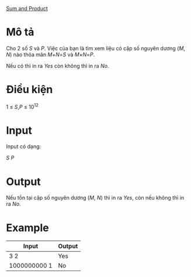 [Sum and Product](https://atcoder.jp/contests/arc108/tasks/arc108_a)

# Mô tả
Cho 2 số $S$ và $P$. Việc của bạn là tìm xem liệu có cặp số nguyên dương ($M$, $N$) nào thỏa mãn $M$+$N$=$S$ và $M$×$N$=$P$. 

Nếu có thì in ra $Yes$ còn không thì in ra $No$.

# Điều kiện
1 ≤ $S$,$P$ ≤ $10^{12}$

# Input
Input có dạng:

$S$ $P$

# Output
Nếu tồn tại cặp số nguyên dương ($M$, $N$) thì in ra $Yes$, còn nếu không thì in ra $No$.

# Example
|Input|Output|
|-|-|
|3 2|Yes|
|1000000000 1|No|
